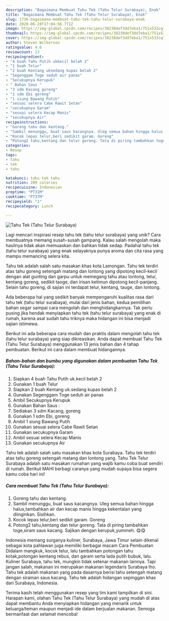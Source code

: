 ```yaml
---
description: "Bagaimana Membuat Tahu Tek (Tahu Telur Surabaya), Enak"
title: "Bagaimana Membuat Tahu Tek (Tahu Telur Surabaya), Enak"
slug: 1736-bagaimana-membuat-tahu-tek-tahu-telur-surabaya-enak
date: 2020-06-28T17:04:56.771Z
image: https://img-global.cpcdn.com/recipes/38230def3dd7eba1/751x532cq70/tahu-tek-tahu-telur-surabaya-foto-resep-utama.jpg
thumbnail: https://img-global.cpcdn.com/recipes/38230def3dd7eba1/751x532cq70/tahu-tek-tahu-telur-surabaya-foto-resep-utama.jpg
cover: https://img-global.cpcdn.com/recipes/38230def3dd7eba1/751x532cq70/tahu-tek-tahu-telur-surabaya-foto-resep-utama.jpg
author: Steven Wilkerson
ratingvalue: 4.6
reviewcount: 13
recipeingredient:
- "4 buah Tahu Putih ukkecil belah 2"
- "1 buah Telur"
- "2 buah Kentang uksedang kupas belah 2"
- "Segenggam Toge seduh air panas"
- "Secukupnya Kerupuk"
- " Bahan Saus "
- "3 sdm Kacang goreng"
- "1 sdm Ebi goreng"
- "1 siung Bawang Putih"
- "sesuai selera Cabe Rawit Setan"
- "secukupnya Garam"
- "sesuai selera Kecap Manis"
- "secukupnya Air"
recipeinstructions:
- "Goreng tahu dan kentang."
- "Sambil menunggu, buat saus kacangnya. Uleg semua bahan hingga halus,tambahkan air dan kecap manis hingga kekentalan yang diinginkan. Sisihkan."
- "Kocok lepas telur,beri sedikit garam. Goreng"
- "Potong2 tahu,kentang dan telur goreng. Tata di piring tambahkan toge,siram saus kacang. Sajikan dengan kerupuk,yummeh. 😋😋"
categories:
- Resep
tags:
- tahu
- tek
- tahu

katakunci: tahu tek tahu 
nutrition: 209 calories
recipecuisine: Indonesian
preptime: "PT31M"
cooktime: "PT37M"
recipeyield: "1"
recipecategory: Lunch

---
```



![Tahu Tek (Tahu Telur Surabaya)](https://img-global.cpcdn.com/recipes/38230def3dd7eba1/751x532cq70/tahu-tek-tahu-telur-surabaya-foto-resep-utama.jpg)

Lagi mencari inspirasi resep tahu tek (tahu telur surabaya) yang unik? Cara membuatnya memang susah-susah gampang. Kalau salah mengolah maka hasilnya tidak akan memuaskan dan bahkan tidak sedap. Padahal tahu tek (tahu telur surabaya) yang enak selayaknya punya aroma dan cita rasa yang mampu memancing selera kita.

Tahu tek adalah salah satu masakan khas kota Lamongan. Tahu tek terdiri atas tahu goreng setengah matang dan lontong yang dipotong kecil-kecil dengan alat gunting dan garpu untuk memegang tahu atau lontong, telur, kentang goreng, sedikit taoge, dan irisan ketimun dipotong kecil-panjang. Selain tahu goreng, di sajian ini terdapat telur, kentang, tauge, dan lontong.

Ada beberapa hal yang sedikit banyak mempengaruhi kualitas rasa dari tahu tek (tahu telur surabaya), mulai dari jenis bahan, kedua pemilihan bahan segar sampai cara mengolah dan menghidangkannya. Tak perlu pusing jika hendak menyiapkan tahu tek (tahu telur surabaya) yang enak di rumah, karena asal sudah tahu triknya maka hidangan ini bisa menjadi sajian istimewa.


Berikut ini ada beberapa cara mudah dan praktis dalam mengolah tahu tek (tahu telur surabaya) yang siap dikreasikan. Anda dapat membuat Tahu Tek (Tahu Telur Surabaya) menggunakan 13 jenis bahan dan 4 tahap pembuatan. Berikut ini cara dalam membuat hidangannya.

<!--inarticleads1-->

##### Bahan-bahan dan bumbu yang digunakan dalam pembuatan Tahu Tek (Tahu Telur Surabaya):

1. Siapkan 4 buah Tahu Putih uk.kecil belah 2
1. Gunakan 1 buah Telur
1. Siapkan 2 buah Kentang uk.sedang kupas belah 2
1. Gunakan Segenggam Toge seduh air panas
1. Ambil Secukupnya Kerupuk
1. Gunakan  Bahan Saus :
1. Sediakan 3 sdm Kacang, goreng
1. Gunakan 1 sdm Ebi, goreng
1. Ambil 1 siung Bawang Putih
1. Gunakan sesuai selera Cabe Rawit Setan
1. Gunakan secukupnya Garam
1. Ambil sesuai selera Kecap Manis
1. Gunakan secukupnya Air


Tahu tek adalah salah satu masakan khas kota Surabaya. Tahu tek terdiri atas tahu goreng setengah matang dan lontong yang. Tahu Tek Telur Surabaya adalah satu masakan rumahan yang wajib kamu coba buat sendiri di rumah. Berikut MAHI berbagi caranya yang mudah supaya bisa segera kamu coba hari ini! 

<!--inarticleads2-->

##### Cara membuat Tahu Tek (Tahu Telur Surabaya):

1. Goreng tahu dan kentang.
1. Sambil menunggu, buat saus kacangnya. Uleg semua bahan hingga halus,tambahkan air dan kecap manis hingga kekentalan yang diinginkan. Sisihkan.
1. Kocok lepas telur,beri sedikit garam. Goreng
1. Potong2 tahu,kentang dan telur goreng. Tata di piring tambahkan toge,siram saus kacang. Sajikan dengan kerupuk,yummeh. 😋😋


Indonesia memang surganya kuliner, Surabaya, Jawa Timur selain dikenal sebagai kota pahlawan juga memiliki berbagai macam Cara Pembuatan Didalam mangkuk, kocok telur, lalu tambahkan potongan tahu kotak,potongan kentang rebus, dan garam serta lada putih bubuk, lalu. Kuliner Surabaya, tahu tek, mungkin tidak setenar makanan lainnya. Tapi jangan salah, makanan ini merupakan makanan legendaris Surabaya lho. Tahu tek adalah makanan yang pada dasarnya berisi tahu setengah matang dengan siraman saus kacang. Tahu tek adalah hidangan sepinggan khas dari Surabaya, Indonesia. 

Terima kasih telah menggunakan resep yang tim kami tampilkan di sini. Harapan kami, olahan Tahu Tek (Tahu Telur Surabaya) yang mudah di atas dapat membantu Anda menyiapkan hidangan yang menarik untuk keluarga/teman maupun menjadi ide dalam berjualan makanan. Semoga bermanfaat dan selamat mencoba!
